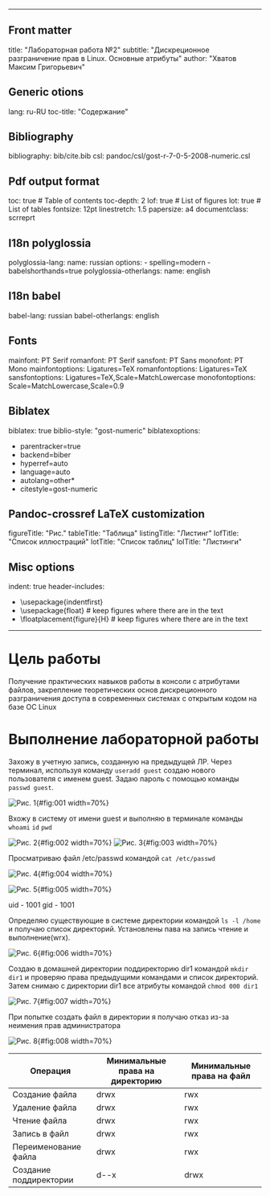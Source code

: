
---
## Front matter
title: "Лабораторная работа №2"
subtitle: "Дискреционное разграничение прав в Linux. Основные атрибуты"
author: "Хватов Максим Григорьевич"

## Generic otions
lang: ru-RU
toc-title: "Содержание"

## Bibliography
bibliography: bib/cite.bib
csl: pandoc/csl/gost-r-7-0-5-2008-numeric.csl

## Pdf output format
toc: true # Table of contents
toc-depth: 2
lof: true # List of figures
lot: true # List of tables
fontsize: 12pt
linestretch: 1.5
papersize: a4
documentclass: scrreprt
## I18n polyglossia
polyglossia-lang:
  name: russian
  options:
	- spelling=modern
	- babelshorthands=true
polyglossia-otherlangs:
  name: english
## I18n babel
babel-lang: russian
babel-otherlangs: english
## Fonts
mainfont: PT Serif
romanfont: PT Serif
sansfont: PT Sans
monofont: PT Mono
mainfontoptions: Ligatures=TeX
romanfontoptions: Ligatures=TeX
sansfontoptions: Ligatures=TeX,Scale=MatchLowercase
monofontoptions: Scale=MatchLowercase,Scale=0.9
## Biblatex
biblatex: true
biblio-style: "gost-numeric"
biblatexoptions:
  - parentracker=true
  - backend=biber
  - hyperref=auto
  - language=auto
  - autolang=other*
  - citestyle=gost-numeric
## Pandoc-crossref LaTeX customization
figureTitle: "Рис."
tableTitle: "Таблица"
listingTitle: "Листинг"
lofTitle: "Список иллюстраций"
lotTitle: "Список таблиц"
lolTitle: "Листинги"
## Misc options
indent: true
header-includes:
  - \usepackage{indentfirst}
  - \usepackage{float} # keep figures where there are in the text
  - \floatplacement{figure}{H} # keep figures where there are in the text
---

# Цель работы

Получение практических навыков работы в консоли с атрибутами файлов, закрепление теоретических основ дискреционного разграничения доступа в современных системах с открытым кодом на базе ОС Linux

# Выполнение лабораторной работы

Захожу в учетную запись, созданную на предыдущей ЛР. Через терминал, используя команду ```useradd guest```  создаю нового пользователя с именем guest. Задаю пароль с помощью команды ```passwd guest```.

![Рис. 1](image/1.jpg){#fig:001 width=70%}

Вхожу в систему от имени guest и выполняю в терминале команды ```whoami``` ```id``` ```pwd```

![Рис. 2](image/2.jpg){#fig:002 width=70%}
![Рис. 3](image/3.jpg){#fig:003 width=70%}

Просматриваю файл /etc/passwd командой ```cat /etc/passwd```

![Рис. 4](image/4.jpg){#fig:004 width=70%}

![Рис. 5](image/5.jpg){#fig:005 width=70%}

uid - 1001
gid - 1001

Определяю существующие в системе директории командой ```ls -l /home``` и получаю список директорий. Установлены пава на запись чтение и выполнение(wrx).

![Рис. 6](image/6.jpg){#fig:006 width=70%}

Создаю в домашней директории поддиректорию dir1 командой ```mkdir dir1``` и проверяю права предыдущими командами и список директорий. Затем снимаю с директории dir1 все атрибуты командой ```chmod 000 dir1```


 ![Рис. 7](image/7.jpg){#fig:007 width=70%}

 При попытке создать файл в директории я получаю отказ из-за неимения прав администратора

  ![Рис. 8](image/8.jpg){#fig:008 width=70%}



|Операция|Минимальные права на директорию|Минимальные права на файл|
|-|--------|---|
|Создание файла|drwx|rwx|
|Удаление файла|drwx |rwx|
|Чтение файла| drwx|rwx|
|Запись в файл| drwx|rwx|
|Переименование файла|drwx|rwx|
|Создание поддиректории|d--x|drwx|
